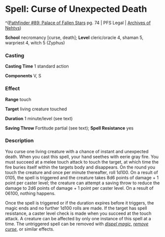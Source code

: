 # Spell: Curse of Unexpected Death

^([Pathfinder #89: Palace of Fallen Stars][ss-curse-of-unexpected-death] pg. 74 | PFS Legal | [Archives of Nehtys][sn-curse-of-unexpected-death])

**School** necromancy [curse, death]; **Level** cleric/oracle 4, shaman 5, warpriest 4, witch 5 (Zyphus)

### Casting

**Casting Time** 1 standard action  

**Components** V, S

### Effect

**Range** touch  

**Target** living creature touched  

**Duration** 1 minute/level (see text)  

**Saving Throw** Fortitude partial (see text); **Spell Resistance** yes

### Description

You curse one living creature with a chance of instant and unexpected death. When you cast this spell, your hand seethes with eerie gray fire. You must succeed at a melee touch attack to touch the target, at which time the fire buries itself within the targets body and disappears. On the round you touch the creature and once per minute thereafter, roll 1d100. On a result of 0105, the spell is triggered and the creature takes 8d6 points of damage + 1 point per caster level; the creature can attempt a saving throw to reduce the damage to 2d6 points of damage + 1 point per caster level. On a result of 06100, nothing happens.  

Once the spell is triggered or if the duration expires before it triggers, the magic ends and no further 1d100 rolls are made. If the target has spell resistance, a caster level check is made when you succeed at the touch attack. A creature can be affected by only one instance of this spell at a time. The untriggered spell can be removed with _[dispel magic]_, _[remove curse]_, or similar effects.

[ss-curse-of-unexpected-death]: http://paizo.com/products/btpy99si
[sn-curse-of-unexpected-death]: http://www.archivesofnethys.com/SpellDisplay.aspx?ItemName=Curse%20of%20Unexpected%20Death
[dispel magic]: http://www.archivesofnethys.com/SpellDisplay.aspx?ItemName=dispel%20magic
[remove curse]: http://www.archivesofnethys.com/SpellDisplay.aspx?ItemName=remove%20curse
